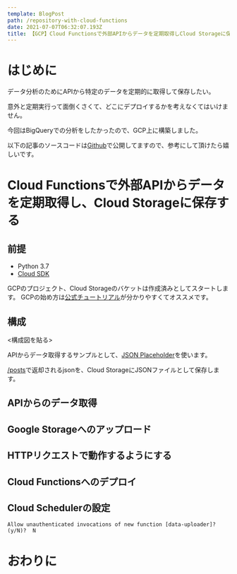 ```yaml
---
template: BlogPost
path: /repository-with-cloud-functions
date: 2021-07-07T06:32:07.193Z
title: 【GCP】Cloud Functionsで外部APIからデータを定期取得しCloud Storageに保存する
---
```

# はじめに

データ分析のためにAPIから特定のデータを定期的に取得して保存したい。

意外と定期実行って面倒くさくて、どこにデプロイするかを考えなくてはいけません。

今回はBigQueryでの分析をしたかったので、GCP上に構築しました。

以下の記事のソースコードは[Github](https://github.com/marushosummers/sample-cloud-functions-uploader)で公開してますので、参考にして頂けたら嬉しいです。

# Cloud Functionsで外部APIからデータを定期取得し、Cloud Storageに保存する

## 前提 

- Python 3.7
- [Cloud SDK](https://cloud.google.com/sdk/docs/install?hl=JA)

GCPのプロジェクト、Cloud Storageのバケットは作成済みとしてスタートします。
GCPの始め方は[公式チュートリアル](https://cloud.google.com/deployment-manager/docs/step-by-step-guide/installation-and-setup)が分かりやすくてオススメです。

## 構成

<構成図を貼る>

APIからデータ取得するサンプルとして、[JSON Placeholder](https://jsonplaceholder.typicode.com/)を使います。

[/posts](https://jsonplaceholder.typicode.com/posts)で返却されるjsonを、Cloud StorageにJSONファイルとして保存します。


## APIからのデータ取得

## Google Storageへのアップロード

## HTTPリクエストで動作するようにする

## Cloud Functionsへのデプロイ

## Cloud Schedulerの設定

```
Allow unauthenticated invocations of new function [data-uploader]? 
(y/N)?  N
```

# おわりに

